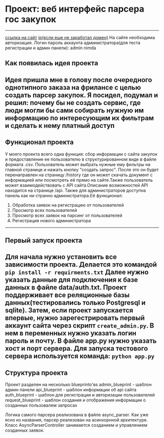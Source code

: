 # Проект: веб интерфейс парсера гос закупок
-------------------------------------------

[ссылка на сайт](https://zakupinfo.xyz/)
[ip(если еще не заработал домен)](https://185.46.8.52)
На сайте необходима авторизация.
Логин пароль аккаунта администратора(для теста регистрации и админ панели): admin nimda

## Как появилась идея проекта

Идея пришла мне в голову после очередного однотипного заказа на фрилансе с целью создать парсер закупок.
Я посидел, подумал и решил: почему бы не создать сервис, где люди могли бы сами собирать нужную им информацию по интересующим их фильтрам и сделать к нему платный доступ
----
## Функционал проекта

У моего проекта всего одна функция: сбор информации с сайта закупок и предоставление ее пользователю в структурированном виде в файле формата .csv. Пользователь может выбрать нужные ему фильтры на главной странице и нажать кнопку "создать запрос". После это он будет перенаправлен на страницу /history где он может скачать документ с информацией или посмотреть её прямо на сайте.Также пользователь может взаимодействовать с API сайта.Описание возможностей API находится на странице /api.
Также для администраторов доступна панель как ни странно администратора.Её функционал:
1) Обработка заявок на регистрацию от пользователей
2) Просмотр всех пользователей
3) Просмотр всех заявок на парсинг от пользователей
4) Регистрация нового администратора
---
## Первый запуск проекта

Для начала нужно установить все зависимости проекта. Делается это командой `pip install -r requirments.txt`
Далее нужно указать данные для подключения к базе данных в файле data/auth.txt. Проект поддерживает все реляционные базы данных(тестировались только Postgresql и sqlite).
Затем, если проект запускается впервые, нужно зарегестрировать первый аккаунт сайта через скрипт
`create_admin.py`.
В нем в переменных нужно указать логин пароль и почту.
В файле app.py нужно указать хост и порт сервера.
Для запуска тестового сервера используется команда: `python app.py`
---
## Структура проекта

Проект разделен на несколько blueprinto'вs
admin_blueprint - шаблон админ панели
api_blueprint - шаблон информации об api сайта
auth_blueprint - шаблон для регистрации и авторизации пользователей
request_blueprint - шаблон создания и отображения информации о созданных пользовалем запросах

Логика самого парсера реализована в файле async_parser. Как уже ясно из названия, парсер реализован на асинхорнной архитектуре. Класс AsyncParserController занимается созданием и управлением созданных заявок.